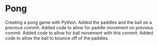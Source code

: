 # Pong
Creating a pong game with Python. 
Added the paddles and the ball on a previous commit. 
Added code to allow for paddle movement on prevoius commit. 
Added code to allow for ball movement with this commit.
Added code to allow the ball to bounce off of the paddles. 
